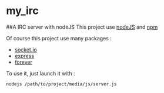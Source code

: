 # my_irc
##A IRC server with nodeJS
This project use [nodeJS](https://nodejs.org/en/) and [npm](https://www.npmjs.com/)


Of course this project use many packages :

- [socket.io](https://www.npmjs.com/package/socket.io)
- [express](https://www.npmjs.com/package/express)
- [forever](https://www.npmjs.com/package/forever)  


To use it, just launch it with :  

```nodejs /path/to/project/media/js/server.js```